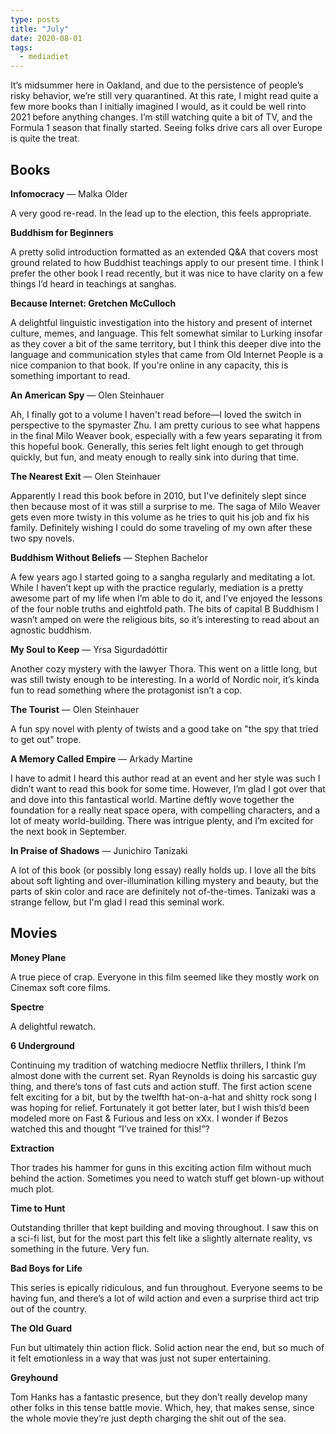 ```yaml
---
type: posts
title: "July"
date: 2020-08-01
tags:
  - mediadiet
---
```


It’s midsummer here in Oakland, and due to the persistence of people’s risky behavior, we’re still very quarantined. At this rate, I might read quite a few more books than I initially imagined I would, as it could be well rinto 2021 before anything changes. I’m still watching quite a bit of TV, and the Formula 1 season that finally started. Seeing folks drive cars all over Europe is quite the treat.

<!--more-->

## Books

**Infomocracy** — Malka Older

A very good re-read. In the lead up to the election, this feels appropriate.

**Buddhism for Beginners**

A pretty solid introduction formatted as an extended Q&A that covers most ground related to how Buddhist teachings apply to our present time. I think I prefer the other book I read recently, but it was nice to have clarity on a few things I’d heard in teachings at sanghas.

**Because Internet: Gretchen McCulloch**

A delightful linguistic investigation into the history and present of internet culture, memes, and language. This felt somewhat similar to Lurking insofar as they cover a bit of the same territory, but I think this deeper dive into the language and communication styles that came from Old Internet People is a nice companion to that book. If you're online in any capacity, this is something important to read.

**An American Spy** — Olen Steinhauer

Ah, I finally got to a volume I haven't read before—I loved the switch in perspective to the spymaster Zhu. I am pretty curious to see what happens in the final Milo Weaver book, especially with a few years separating it from this hopeful book. Generally, this series felt light enough to get through quickly, but fun, and meaty enough to really sink into during that time.

**The Nearest Exit** — Olen Steinhauer

Apparently I read this book before in 2010, but I've definitely slept since then because most of it was still a surprise to me. The saga of Milo Weaver gets even more twisty in this volume as he tries to quit his job and fix his family. Definitely wishing I could do some traveling of my own after these two spy novels.

**Buddhism Without Beliefs** — Stephen Bachelor

A few years ago I started going to a sangha regularly and meditating a lot. While I haven’t kept up with the practice regularly, mediation is a pretty awesome part of my life when I’m able to do it, and I’ve enjoyed the lessons of the four noble truths and eightfold path. The bits of capital B Buddhism I wasn’t amped on were the religious bits, so it’s interesting to read about an agnostic buddhism. 

**My Soul to Keep** — Yrsa Sigurdadóttir

Another cozy mystery with the lawyer Thora. This went on a little long, but was still twisty enough to be interesting. In a world of Nordic noir, it’s kinda fun to read something where the protagonist isn’t a cop.

**The Tourist** — Olen Steinhauer

A fun spy novel with plenty of twists and a good take on "the spy that tried to get out" trope.

**A Memory Called Empire** — Arkady Martine

I have to admit I heard this author read at an event and her style was such I didn’t want to read this book for some time. However, I’m glad I got over that and dove into this fantastical world. Martine deftly wove together the foundation for a really neat space opera, with compelling characters, and a lot of meaty world-building. There was intrigue plenty, and I’m excited for the next book in September.

**In Praise of Shadows** — Junichiro Tanizaki

A lot of this book (or possibly long essay) really holds up. I love all the bits about soft lighting and over-illumination killing mystery and beauty, but the parts of skin color and race are definitely not of-the-times. Tanizaki was a strange fellow, but I'm glad I read this seminal work.

## Movies

**Money Plane**

A true piece of crap. Everyone in this film seemed like they mostly work on Cinemax soft core films.

**Spectre**

A delightful rewatch.

**6 Underground**

Continuing my tradition of watching mediocre Netflix thrillers, I think I’m almost done with the current set. Ryan Reynolds is doing his sarcastic guy thing, and there’s tons of fast cuts and action stuff. The first action scene felt exciting for a bit, but by the twelfth hat-on-a-hat and shitty rock song I was hoping for relief. Fortunately it got better later, but I wish this’d been modeled more on Fast & Furious and less on xXx. I wonder if Bezos watched this and thought “I’ve trained for this!”?

**Extraction**

Thor trades his hammer for guns in this exciting action film without much behind the action. Sometimes you need to watch stuff get blown-up without much plot.

**Time to Hunt**

Outstanding thriller that kept building and moving throughout. I saw this on a sci-fi list, but for the most part this felt like a slightly alternate reality, vs something in the future. Very fun.

**Bad Boys for Life**

This series is epically ridiculous, and fun throughout. Everyone seems to be having fun, and there’s a lot of wild action and even a surprise third act trip out of the country.

**The Old Guard** 

Fun but ultimately thin action flick. Solid action near the end, but so much of it felt emotionless in a way that was just not super entertaining.

**Greyhound**

Tom Hanks has a fantastic presence, but they don’t really develop many other folks in this tense battle movie. Which, hey, that makes sense, since the whole movie they’re just depth charging the shit out of the sea.